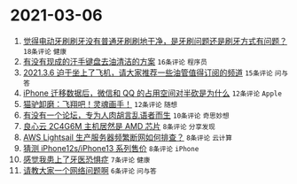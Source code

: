 # 2021-03-06

1. [觉得电动牙刷刷牙没有普通牙刷刷地干净，是牙刷问题还是刷牙方式有问题？](https://www.v2ex.com/t/758986) `18条评论` `健康`
1. [有没有现成的汗手键盘去油清洁的方案](https://www.v2ex.com/t/758985) `16条评论` `程序员`
1. [2021.3.6 迫于坐上了飞机，请大家推荐一些油管值得订阅的频道](https://www.v2ex.com/t/758988) `15条评论` `问与答`
1. [iPhone 迁移数据后，微信和 QQ 的占用空间对半砍是为什么](https://www.v2ex.com/t/758976) `12条评论` `Apple`
1. [猫驴卸磨：飞翔吧！灵魂画手！](https://www.v2ex.com/t/758971) `12条评论` `随想`
1. [有没有一个论坛，专为人肉胡言乱语者而生](https://www.v2ex.com/t/758991) `10条评论` `奇思妙想`
1. [良心云 2C4G6M 主机居然是 AMD 芯片](https://www.v2ex.com/t/758993) `8条评论` `分享发现`
1. [AWS Lightsail 生产服务器频繁断网如何排查？](https://www.v2ex.com/t/758981) `8条评论` `云计算`
1. [猜测 iPhone12s/iPhone13 系列售价](https://www.v2ex.com/t/758974) `8条评论` `iPhone`
1. [感觉我患上了牙医恐惧症](https://www.v2ex.com/t/758994) `7条评论` `健康`
1. [请教大家一个网络问题啊](https://www.v2ex.com/t/758987) `6条评论` `问与答`
